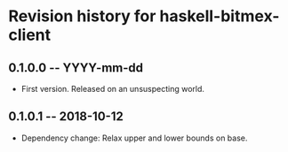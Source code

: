 # Revision history for haskell-bitmex-client

## 0.1.0.0  -- YYYY-mm-dd

* First version. Released on an unsuspecting world.

## 0.1.0.1  -- 2018-10-12

* Dependency change: Relax upper and lower bounds on base.
